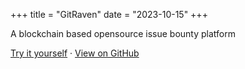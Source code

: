 +++
title = "GitRaven"
date = "2023-10-15"
+++

A blockchain based opensource issue bounty platform

[Try it yourself](https://gitraven.vercel.app/) · [View on GitHub](https://github.com/ankushKun/gitraven)
